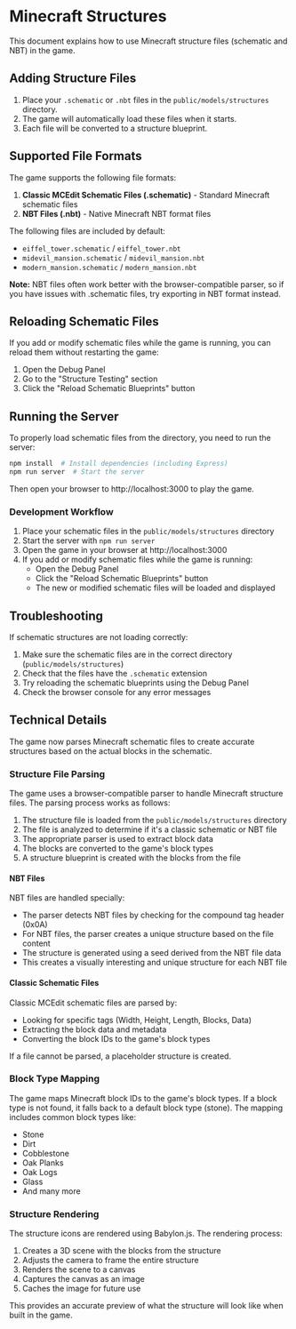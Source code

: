 # Minecraft Structures

This document explains how to use Minecraft structure files (schematic and NBT) in the game.

## Adding Structure Files

1. Place your `.schematic` or `.nbt` files in the `public/models/structures` directory.
2. The game will automatically load these files when it starts.
3. Each file will be converted to a structure blueprint.

## Supported File Formats

The game supports the following file formats:

1. **Classic MCEdit Schematic Files (.schematic)** - Standard Minecraft schematic files
2. **NBT Files (.nbt)** - Native Minecraft NBT format files

The following files are included by default:

- `eiffel_tower.schematic` / `eiffel_tower.nbt`
- `midevil_mansion.schematic` / `midevil_mansion.nbt`
- `modern_mansion.schematic` / `modern_mansion.nbt`

**Note:** NBT files often work better with the browser-compatible parser, so if you have issues with .schematic files, try exporting in NBT format instead.

## Reloading Schematic Files

If you add or modify schematic files while the game is running, you can reload them without restarting the game:

1. Open the Debug Panel
2. Go to the "Structure Testing" section
3. Click the "Reload Schematic Blueprints" button

## Running the Server

To properly load schematic files from the directory, you need to run the server:

```bash
npm install  # Install dependencies (including Express)
npm run server  # Start the server
```

Then open your browser to http://localhost:3000 to play the game.

### Development Workflow

1. Place your schematic files in the `public/models/structures` directory
2. Start the server with `npm run server`
3. Open the game in your browser at http://localhost:3000
4. If you add or modify schematic files while the game is running:
   - Open the Debug Panel
   - Click the "Reload Schematic Blueprints" button
   - The new or modified schematic files will be loaded and displayed

## Troubleshooting

If schematic structures are not loading correctly:

1. Make sure the schematic files are in the correct directory (`public/models/structures`)
2. Check that the files have the `.schematic` extension
3. Try reloading the schematic blueprints using the Debug Panel
4. Check the browser console for any error messages

## Technical Details

The game now parses Minecraft schematic files to create accurate structures based on the actual blocks in the schematic.

### Structure File Parsing

The game uses a browser-compatible parser to handle Minecraft structure files. The parsing process works as follows:

1. The structure file is loaded from the `public/models/structures` directory
2. The file is analyzed to determine if it's a classic schematic or NBT file
3. The appropriate parser is used to extract block data
4. The blocks are converted to the game's block types
5. A structure blueprint is created with the blocks from the file

#### NBT Files

NBT files are handled specially:
- The parser detects NBT files by checking for the compound tag header (0x0A)
- For NBT files, the parser creates a unique structure based on the file content
- The structure is generated using a seed derived from the NBT file data
- This creates a visually interesting and unique structure for each NBT file

#### Classic Schematic Files

Classic MCEdit schematic files are parsed by:
- Looking for specific tags (Width, Height, Length, Blocks, Data)
- Extracting the block data and metadata
- Converting the block IDs to the game's block types

If a file cannot be parsed, a placeholder structure is created.

### Block Type Mapping

The game maps Minecraft block IDs to the game's block types. If a block type is not found, it falls back to a default block type (stone). The mapping includes common block types like:

- Stone
- Dirt
- Cobblestone
- Oak Planks
- Oak Logs
- Glass
- And many more

### Structure Rendering

The structure icons are rendered using Babylon.js. The rendering process:

1. Creates a 3D scene with the blocks from the structure
2. Adjusts the camera to frame the entire structure
3. Renders the scene to a canvas
4. Captures the canvas as an image
5. Caches the image for future use

This provides an accurate preview of what the structure will look like when built in the game.
